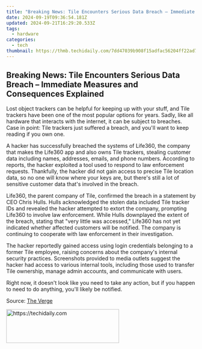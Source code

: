 ```yaml
---
title: "Breaking News: Tile Encounters Serious Data Breach – Immediate Measures and Consequences Explained"
date: 2024-09-19T09:36:54.181Z
updated: 2024-09-21T16:29:20.533Z
tags:
  - hardware
categories:
  - tech
thumbnail: https://thmb.techidaily.com/7dd47039b908f15adfac56204ff22ad7becb8a002a35f04201c966ce7066b460.jpg
---
```


## Breaking News: Tile Encounters Serious Data Breach – Immediate Measures and Consequences Explained

Lost object trackers can be helpful for keeping up with your stuff, and Tile trackers have been one of the most popular options for years. Sadly, like all hardware that interacts with the internet, it can be subject to breaches. Case in point: Tile trackers just suffered a breach, and you'll want to keep reading if you own one.

 A hacker has successfully breached the systems of Life360, the company that makes the Life360 app and also owns Tile trackers, stealing customer data including names, addresses, emails, and phone numbers. According to reports, the hacker exploited a tool used to respond to law enforcement requests. Thankfully, the hacker did not gain access to precise Tile location data, so no one will know where your keys are, but there's still a lot of sensitive customer data that's involved in the breach.

 Life360, the parent company of Tile, confirmed the breach in a statement by CEO Chris Hulls. Hulls acknowledged the stolen data included Tile tracker IDs and revealed the hacker attempted to extort the company, prompting Life360 to involve law enforcement. While Hulls downplayed the extent of the breach, stating that "very little was accessed," Life360 has not yet indicated whether affected customers will be notified. The company is continuing to cooperate with law enforcement in their investigation.

 The hacker reportedly gained access using login credentials belonging to a former Tile employee, raising concerns about the company's internal security practices. Screenshots provided to media outlets suggest the hacker had access to various internal tools, including those used to transfer Tile ownership, manage admin accounts, and communicate with users.

 Right now, it doesn't look like you need to take any action, but if you happen to need to do anything, you'll likely be notified.

 Source: [The Verge](https://www.theverge.com/2024/6/12/24176889/tile-life360-customer-data-breach-hacker-extortion)

<ins class="adsbygoogle"
     style="display:block"
     data-ad-format="autorelaxed"
     data-ad-client="ca-pub-7571918770474297"
     data-ad-slot="1223367746"></ins>

<ins class="adsbygoogle"
     style="display:block"
     data-ad-client="ca-pub-7571918770474297"
     data-ad-slot="8358498916"
     data-ad-format="auto"
     data-full-width-responsive="true"></ins>



<!-- affiliate ads begin -->
<a href="https://aligracehair.sjv.io/c/5597632/2012415/19272" target="_top" id="2012415">
  <img src="//a.impactradius-go.com/display-ad/19272-2012415" border="0" alt="https://techidaily.com" width="300" height="90"/>
</a>
<img height="0" width="0" src="https://aligracehair.sjv.io/i/5597632/2012415/19272" style="position:absolute;visibility:hidden;" border="0" />
<!-- affiliate ads end -->

